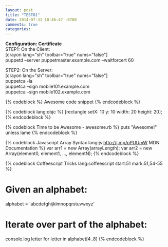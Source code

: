 ```yaml
---
layout: post
title: "TEST01"
date: 2014-07-31 10:46:47 -0700
comments: true
categories: 
---
```


**Configuration: Certificate**  
STEP1: On the Client:  
[crayon lang="sh" toolbar="true" nums="false"]  
puppetd &#8211;server puppetmaster.example.com &#8211;waitforcert 60  

STEP2: On the Server:  
[crayon lang="sh" toolbar="true" nums="false"]  
puppetca -la  
puppetca &#8211;sign mobile101.example.com  
puppetca &#8211;sign mobile102.example.com  


{% codeblock %}
Awesome code snippet
{% endcodeblock %}


{% codeblock lang:objc %}
[rectangle setX: 10 y: 10 width: 20 height: 20];
{% endcodeblock %}


{% codeblock Time to be Awesome - awesome.rb %}
puts "Awesome!" unless lame
{% endcodeblock %}


{% codeblock Javascript Array Syntax lang:js http://j.mp/pPUUmW MDN Documentation %}
var arr1 = new Array(arrayLength);
var arr2 = new Array(element0, element1, ..., elementN);
{% endcodeblock %}



{% codeblock Coffeescript Tricks lang:coffeescript start:51 mark:51,54-55 %}
# Given an alphabet:
alphabet = 'abcdefghijklmnopqrstuvwxyz'

# Iterate over part of the alphabet:
console.log letter for letter in alphabet[4..8]
{% endcodeblock %}